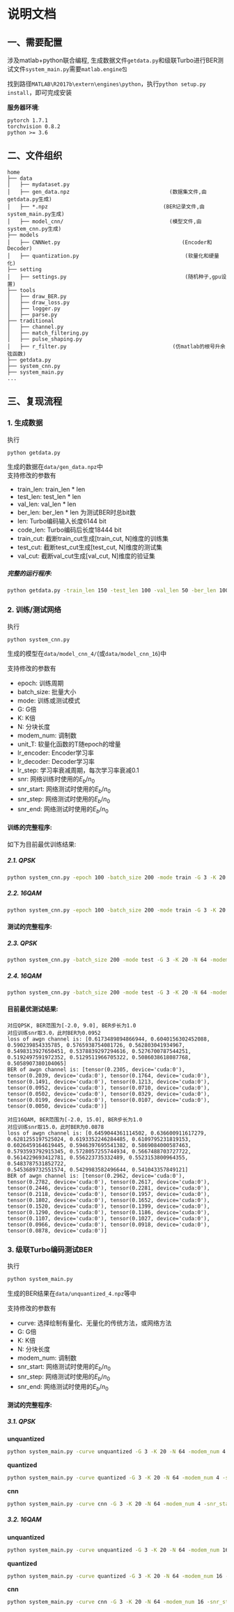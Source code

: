 # 说明文档

## 一、需要配置
涉及matlab+python联合编程, 生成数据文件`getdata.py`和级联Turbo进行BER测试文件`system_main.py`需要`matlab.engine包`

找到路径`MATLAB\R2017b\extern\engines\python`，执行`python setup.py install`，即可完成安装

**服务器环境**:
```
pytorch 1.7.1
torchvision 0.8.2
python >= 3.6
```

## 二、文件组织
``` 
home
├── data
│   ├── mydataset.py
│   ├── gen_data.npz                                (数据集文件,由getdata.py生成)
│   ├── *.npz                                     (BER记录文件,由system_main.py生成)
│   ├── model_cnn/                                  (模型文件,由system_cnn.py生成)
├── models 
│   ├── CNNNet.py                                       (Encoder和Decoder) 
│   ├── quantization.py                                  (软量化和硬量化)
├── setting 
│   ├── settings.py                                      (随机种子,gpu设置)
├── tools
│   ├── draw_BER.py
│   ├── draw_loss.py
│   ├── logger.py
│   ├── parse.py
├── traditional
│   ├── channel.py
│   ├── match_filtering.py
│   ├── pulse_shaping.py
│   ├── r_filter.py                                  (仿matlab的根号升余弦函数)
├── getdata.py
├── system_cnn.py
├── system_main.py
...
```


## 三、复现流程
### 1. 生成数据
执行
```cmd
python getdata.py
```
生成的数据在`data/gen_data.npz`中  
支持修改的参数有
* train_len: train_len * len
* test_len: test_len * len
* val_len: val_len * len
* ber_len: ber_len * len 为测试BER时总bit数
* len: Turbo编码输入长度6144 bit
* code_len: Turbo编码后长度18444 bit
* train_cut: 截断train_cut生成[train_cut, N]维度的训练集
* test_cut: 截断test_cut生成[test_cut, N]维度的测试集
* val_cut: 截断val_cut生成[val_cut, N]维度的验证集

##### 完整的运行程序:
```cmd
python getdata.py -train_len 150 -test_len 100 -val_len 50 -ber_len 100 -len 6144 -code_len 18444 -train_cut 40000 -test_cut 25000 -val_cut 10000
```







### 2. 训练/测试网络
执行
```cmd
python system_cnn.py
```
生成的模型在`data/model_cnn_4/`(或`data/model_cnn_16`)中

支持修改的参数有
* epoch: 训练周期
* batch_size: 批量大小
* mode: 训练或测试模式
* G: G倍
* K: K倍
* N: 分块长度
* modem_num: 调制数
* unit_T: 软量化函数的T随epoch的增量
* lr_encoder: Encoder学习率
* lr_decoder: Decoder学习率
* lr_step: 学习率衰减周期，每次学习率衰减0.1
* snr: 网络训练时使用的$E_b/n_0$
* snr_start: 网络测试时使用的$E_b/n_0$
* snr_step: 网络测试时使用的$E_b/n_0$
* snr_end: 网络测试时使用的$E_b/n_0$

#### 训练的完整程序:

如下为目前最优训练结果:

##### 2.1. **QPSK**
```cmd
python system_cnn.py -epoch 100 -batch_size 200 -mode train -G 3 -K 20 -N 64 -modem_num 4 -unit_T 5 -lr_encoder 5e-4 -lr_decoder 1e-3 -lr_step 25 -snr 3.0
```
##### 2.2. **16QAM**
```cmd
python system_cnn.py -epoch 100 -batch_size 200 -mode train -G 3 -K 20 -N 64 -modem_num 16 -unit_T 5 -lr_encoder 1e-4 -lr_decoder 1e-3 -lr_step 25 -snr 15.0
```

#### 测试的完整程序:

##### 2.3. **QPSK**
```cmd
python system_cnn.py -batch_size 200 -mode test -G 3 -K 20 -N 64 -modem_num 4 -snr_start -2.0 -snr_step 1.0 -snr_end 10.0 
```
##### 2.4. **16QAM**
```cmd
python system_cnn.py -batch_size 200 -mode test -G 3 -K 20 -N 64 -modem_num 16 -snr_start -2.0 -snr_step 1.0 -snr_end 16.0 
```

#### 目前最优测试结果:
```
对应QPSK, BER范围为[-2.0, 9.0], BER步长为1.0
对应训练snr取3.0，此时BER为0.0952
loss of awgn channel is: [0.6173489894866944, 0.6040156302452088, 0.590239854335785, 0.5765938754081726, 0.562803041934967, 0.5498313927650451, 0.5378839297294616, 0.5276700787544251, 0.5192497591972352, 0.5129511966705322, 0.5086038618087768, 0.5058907380104065]
BER of awgn channel is: [tensor(0.2305, device='cuda:0'), tensor(0.2039, device='cuda:0'), tensor(0.1764, device='cuda:0'), tensor(0.1491, device='cuda:0'), tensor(0.1213, device='cuda:0'), tensor(0.0952, device='cuda:0'), tensor(0.0710, device='cuda:0'), tensor(0.0502, device='cuda:0'), tensor(0.0329, device='cuda:0'), tensor(0.0199, device='cuda:0'), tensor(0.0107, device='cuda:0'), tensor(0.0050, device='cuda:0')]

```

```
对应16QAM, BER范围为[-2.0, 15.0], BER步长为1.0
对应训练snr取15.0，此时BER为0.0878
loss of awgn channel is: [0.6459044361114502, 0.636600911617279, 0.6281255197525024, 0.6193352246284485, 0.6109795231819153, 0.6026459164619445, 0.5946397695541382, 0.5869084000587463, 0.5793593792915345, 0.5728057255744934, 0.5667488703727722, 0.5614229693412781, 0.556223735332489, 0.5523153800964355, 0.5483787531852722,
0.5453689732551574, 0.5429983582496644, 0.541043357849121]
BER of awgn channel is: [tensor(0.2962, device='cuda:0'), tensor(0.2782, device='cuda:0'), tensor(0.2617, device='cuda:0'), tensor(0.2446, device='cuda:0'), tensor(0.2281, device='cuda:0'), tensor(0.2118, device='cuda:0'), tensor(0.1957, device='cuda:0'), tensor(0.1802, device='cuda:0'), tensor(0.1652, device='cuda:0'), tensor(0.1520, device='cuda:0'), tensor(0.1399, device='cuda:0'), tensor(0.1290, device='cuda:0'), tensor(0.1186, device='cuda:0'), tensor(0.1107, device='cuda:0'), tensor(0.1027, device='cuda:0'), tensor(0.0966, device='cuda:0'), tensor(0.0918, device='cuda:0'), tensor(0.0878, device='cuda:0')]

```








### 3. 级联Turbo编码测试BER
执行
```cmd
python system_main.py
```
生成的BER结果在`data/unquantized_4.npz`等中

支持修改的参数有
* curve: 选择绘制有量化、无量化的传统方法，或网络方法
* G: G倍
* K: K倍
* N: 分块长度
* modem_num: 调制数
* snr_start: 网络测试时使用的$E_b/n_0$
* snr_step: 网络测试时使用的$E_b/n_0$
* snr_end: 网络测试时使用的$E_b/n_0$

#### 测试的完整程序:
##### 3.1. **QPSK**

**unquantized**
```cmd
python system_main.py -curve unquantized -G 3 -K 20 -N 64 -modem_num 4 -snr_start -2.0 -snr_step 0.25 -snr_end 2.0
```

**quantized**
```cmd
python system_main.py -curve quantized -G 3 -K 20 -N 64 -modem_num 4 -snr_start -2.0 -snr_step 0.25 -snr_end 3.0
```

**cnn**
```cmd
python system_main.py -curve cnn -G 3 -K 20 -N 64 -modem_num 4 -snr_start -2.0 -snr_step 0.25 -snr_end 2.0
```

##### 3.2. **16QAM**

**unquantized**
```cmd
python system_main.py -curve unquantized -G 3 -K 20 -N 64 -modem_num 16 -snr_start -2.0 -snr_step 0.1 -snr_end 4.0
```

**quantized**
```cmd
python system_main.py -curve quantized -G 3 -K 20 -N 64 -modem_num 16 -snr_start -2.0 -snr_step 0.5 -snr_end 12.0
```

**cnn**
```cmd
python system_main.py -curve cnn -G 3 -K 20 -N 64 -modem_num 16 -snr_start -2.0 -snr_step 0.5 -snr_end 12.0
```